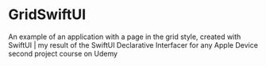 # GridSwiftUI
An example of an application with a page in the grid style, created with SwiftUI | my result of the SwiftUI Declarative Interfacer for any Apple Device second project course on Udemy
